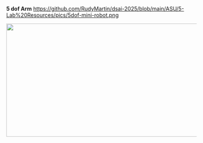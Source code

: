 
**5 dof Arm**
https://github.com/RudyMartin/dsai-2025/blob/main/ASU/5-Lab%20Resources/pics/5dof-mini-robot.png

<img src="[https://github.com/RudyMartin/dsai-2025/blob/main/ASU/5-Lab%20Resources/pics/5dof-mini-robot.png](https://github.com/RudyMartin/dsai-2025/blob/main/ASU/5-Lab%20Resources/pics/5dof-mini-robot.png)"  width="600" height="300">
